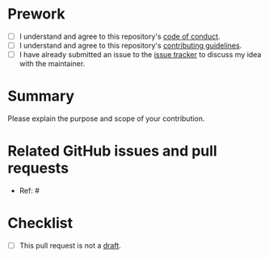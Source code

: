 # Prework

* [ ] I understand and agree to this repository's [code of conduct](https://github.com/wlandau/targets-manual/blob/main/CODE_OF_CONDUCT.md).
* [ ] I understand and agree to this repository's [contributing guidelines](https://github.com/wlandau/targets-manual/blob/main/CONTRIBUTING.md).
* [ ] I have already submitted an issue to the [issue tracker](http://github.com/wlandau/targets-manual/issues) to discuss my idea with the maintainer.

# Summary

Please explain the purpose and scope of your contribution.

# Related GitHub issues and pull requests

* Ref: #

# Checklist

* [ ] This pull request is not a [draft](https://github.blog/2019-02-14-introducing-draft-pull-requests).
